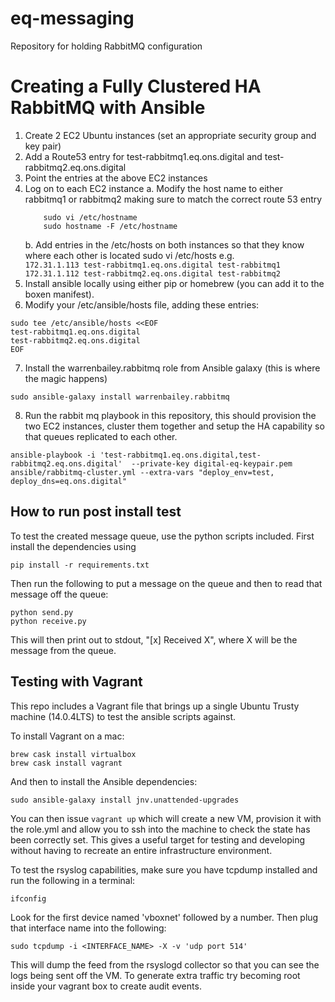 # eq-messaging
Repository for holding RabbitMQ configuration

# Creating a Fully Clustered HA RabbitMQ with Ansible

1. Create 2 EC2 Ubuntu instances (set an appropriate security group and key pair)
2. Add a Route53 entry for test-rabbitmq1.eq.ons.digital and test-rabbitmq2.eq.ons.digital
3. Point the entries at the above EC2 instances
4. Log on to each EC2 instance
    a. Modify the host name to either rabbitmq1 or rabbitmq2 making sure to match the correct route 53 entry
    ```
        sudo vi /etc/hostname
        sudo hostname -F /etc/hostname
    ```
    b. Add entries in the /etc/hosts on both instances so that they know where each other is located
        sudo vi /etc/hosts
         e.g.  
         ```
                172.31.1.113 test-rabbitmq1.eq.ons.digital test-rabbitmq1
                172.31.1.112 test-rabbitmq2.eq.ons.digital test-rabbitmq2
         ```
5. Install ansible locally using either pip or homebrew (you can add it to the boxen manifest).
6. Modify your /etc/ansible/hosts file, adding these entries:

```
sudo tee /etc/ansible/hosts <<EOF
test-rabbitmq1.eq.ons.digital
test-rabbitmq2.eq.ons.digital
EOF

```

7. Install the warrenbailey.rabbitmq role from Ansible galaxy (this is where the magic happens)

```
sudo ansible-galaxy install warrenbailey.rabbitmq
```

8. Run the rabbit mq playbook in this repository, this should provision the two EC2 instances, cluster them together and
setup the HA capability so that queues replicated to each other.

```
ansible-playbook -i 'test-rabbitmq1.eq.ons.digital,test-rabbitmq2.eq.ons.digital'  --private-key digital-eq-keypair.pem ansible/rabbitmq-cluster.yml --extra-vars "deploy_env=test, deploy_dns=eq.ons.digital"
```

## How to run post install test

To test the created message queue, use the python scripts included. First install the dependencies using
```
pip install -r requirements.txt
```

Then run the following to put a message on the queue and then to read that message off the queue:

```
python send.py
python receive.py
```

This will then print out to stdout, "[x] Received X", where X will be the message from the queue.

## Testing with Vagrant

This repo includes a Vagrant file that brings up a single Ubuntu Trusty machine (14.0.4LTS) to test the ansible scripts against.

To install Vagrant on a mac:
```
brew cask install virtualbox
brew cask install vagrant
```
And then to install the Ansible dependencies:
```
sudo ansible-galaxy install jnv.unattended-upgrades

```

You can then issue `vagrant up` which will create a new VM, provision it with the role.yml and allow you to ssh into the machine to check the state has been correctly set. This gives a useful target for testing and developing without having to recreate an entire infrastructure environment.

To test the rsyslog capabilities, make sure you have tcpdump installed and run the
following in a terminal:

```
ifconfig
```
Look for the first device named 'vboxnet' followed by a number.
Then plug that interface name into the following:

```
sudo tcpdump -i <INTERFACE_NAME> -X -v 'udp port 514'
```

This will dump the feed from the rsyslogd collector so that you can see the logs
being sent off the VM. To generate extra traffic try becoming root inside your
vagrant box to create audit events.
